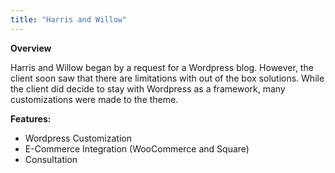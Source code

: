 ```yaml
---
title: "Harris and Willow"
---
```


**Overview**

Harris and Willow began by a request for a Wordpress blog. However, the client soon saw that there are limitations with out of the box solutions. While the client did decide to stay with Wordpress as a framework, many customizations were made to the theme. 

**Features:**

- Wordpress Customization
- E-Commerce Integration (WooCommerce and Square)
- Consultation